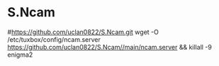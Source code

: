 # S.Ncam
#https://github.com/uclan0822/S.Ncam.git
wget -O /etc/tuxbox/config/ncam.server https://github.com/uclan0822/S.Ncam//main/ncam.server && killall -9 enigma2
